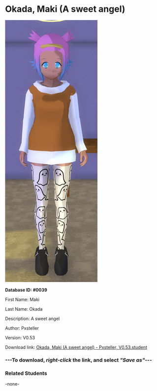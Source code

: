 # Okada, Maki (A sweet angel)

<img src="../../Files/Images/Okada, Maki (A sweet angel).png" title="Okada, Maki (A sweet angel) - Pxsteller, V0.53">

**Database ID: #0039**

First Name: Maki

Last Name: Okada

Description: A sweet angel

Author: Pxsteller

Version: V0.53

Download link: <a href="https://raw.githubusercontent.com/Arbiter1223/Daigaku-Gurashi-Custom-Students/master/Files/Student%20Files/Okada%2C%20Maki%20(A%20sweet%20angel)%20-%20Pxsteller%2C%20V0.53.student">Okada, Maki (A sweet angel) - Pxsteller, V0.53.student</a>

### ---**To download, _right-click_ the link, and select _"Save as"_**---

### Related Students

-none-
